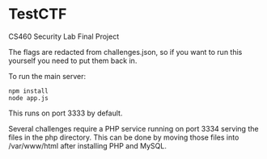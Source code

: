 # TestCTF
CS460 Security Lab Final Project

The flags are redacted from challenges.json, so if you want to run this yourself you need to put them back in.

To run the main server:
```
npm install
node app.js
```

This runs on port 3333 by default.

Several challenges require a PHP service running on port 3334 serving the files in the php directory. This can be done by moving those files into /var/www/html after installing PHP and MySQL.

